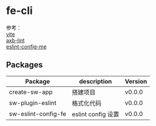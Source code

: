 # fe-cli

参考：  
[vite](https://github.com/vitejs/vite)  
[axb-lint](https://github.com/axuebin/axb-lint)  
[eslint-config-me](https://github.com/LucaPeng/eslint-config-mfe)

## Packages

| Package             | description        | Version |
| ------------------- | ------------------ | ------- |
| create-sw-app       | 搭建项目           | v0.0.0  |
| sw-plugin-eslint    | 格式化代码         | v0.0.0  |
| sw-eslint-config-fe | eslint config 设置 | v0.0.0  |
